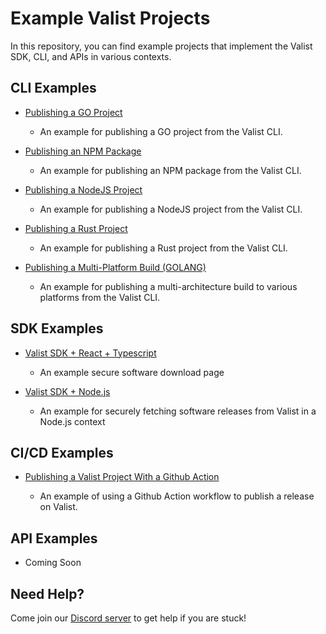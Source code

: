 # Example Valist Projects

In this repository, you can find example projects that implement the Valist SDK, CLI, and APIs in various contexts.

## CLI Examples

* [Publishing a GO Project](cli-publish-binary)

  * An example for publishing a GO project from the Valist CLI.

* [Publishing an NPM Package](cli-publish-binary)

  * An example for publishing an NPM package from the Valist CLI.

* [Publishing a NodeJS Project](cli-publish-binary)

  * An example for publishing a NodeJS project from the Valist CLI.

* [Publishing a Rust Project](cli-publish-binary)

  * An example for publishing a Rust project from the Valist CLI.

* [Publishing a Multi-Platform Build (GOLANG)](cli-publish-binary)

  * An example for publishing a multi-architecture build to various platforms from the Valist CLI.

## SDK Examples

* [Valist SDK + React + Typescript](sdk-react-typescript)
  * An example secure software download page

* [Valist SDK + Node.js](sdk-node)
  * An example for securely fetching software releases from Valist in a Node.js context

## CI/CD Examples

* [Publishing a Valist Project With a Github Action](github-action-publish/)

  * An example of using a Github Action workflow to publish a release on Valist.

## API Examples

* Coming Soon

## Need Help?

Come join our [Discord server](https://valist.io/discord) to get help if you are stuck!
